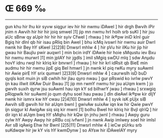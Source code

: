 # Œ 669 ‰
---
gun khu hir lhu kir syvw siqgur iev hir hir nwmu iDAweI ] hir
drgh Bwvih iPir jnim n Awvih hir hir hir joiq smweI ]1] jip mn
nwmu hrI hoih srb suKI ] hir jsu aUc sBnw qy aUpir hir hir hir syiv
CfweI ] rhwau ] hir ik®pw iniD kInI guir Bgiq hir dInI qb hir isau
pRIiq bin AweI ] bhu icMq ivswrI hir nwmu auir DwrI nwnk hir Bey hY
sKweI ]2]2]8] DnwsrI mhlw 4 ] hir pVu hir ilKu hir jip hir
gwau hir Baujlu pwir auqwrI ] min bcin irdY iDAwie hir hoie sMqustu
iev Bxu hir nwmu murwrI ]1] min jpIAY hir jgdIs ] imil sMgiq swDU
mIq ] sdw Anµdu hovY idnu rwqI hir kIriq kir bnvwrI ] rhwau ] hir
hir krI idRsit qb BieE min audmu hir hir nwmu jipE giq BeI hmwrI
] jn nwnk kI piq rwKu myry suAwmI hir Awie pirE hY srix qumwrI
]2]3]9] DnwsrI mhlw 4 ] caurwsIh isD buD qyqIs koit muin jn siB
cwhih hir jIau qyro nwau ] gur pRswid ko ivrlw pwvY ijn kau illwit
iliKAw Duir Bwau ]1] jip mn rwmY nwmu hir jsu aUqm kwm ] jo gwvih
suxih qyrw jsu suAwmI hau iqn kY sd bilhwrY jwau ] rhwau ] srxwgiq
pRiqpwlk hir suAwmI jo qum dyhu soeI hau pwau ] dIn dieAwl ik®pw kir
dIjY nwnk hir ismrx kw hY cwau ]2]4]10] DnwsrI mhlw 4 ] syvk
isK pUjx siB Awvih siB gwvih hir hir aUqm bwnI ] gwivAw suixAw
iqn kw hir Qwie pwvY ijn siqgur kI AwigAw siq siq kir mwnI ]1]
bolhu BweI hir kIriq hir Bvjl qIriQ ] hir dir iqn kI aUqm bwq hY
sMqhu hir kQw ijn jnhu jwnI ] rhwau ] Awpy guru cylw hY Awpy Awpy hir
pRBu coj ivfwnI ] jn nwnk Awip imlwey soeI hir imlsI Avr sB
iqAwig Ehw hir BwnI ]2]5]11] DnwsrI mhlw 4 ] ieCw pUrku srb
suKdwqw hir jw kY vis hY kwmDynw ] so AYsw hir iDAweIAY myry
####

